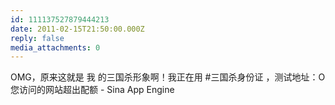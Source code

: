 ```yaml
---
id: 111137527879444213
date: 2011-02-15T21:50:00.000Z
reply: false
media_attachments: 0
---
```


OMG，原来这就是 我 的三国杀形象啊！我正在用 #三国杀身份证 ，测试地址：O 您访问的网站超出配额 - Sina App Engine ​​​​

